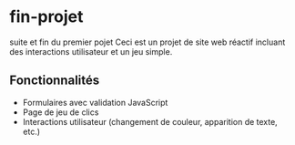 # fin-projet
suite et fin du premier pojet
Ceci est un projet de site web réactif incluant des interactions utilisateur et un jeu simple.

## Fonctionnalités
- Formulaires avec validation JavaScript
- Page de jeu de clics
- Interactions utilisateur (changement de couleur, apparition de texte, etc.)


